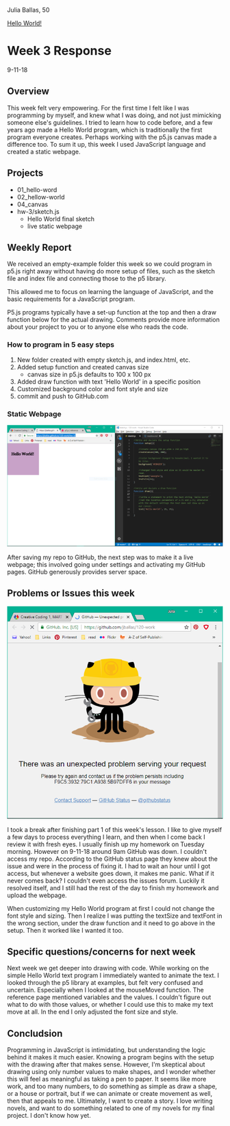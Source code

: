 Julia Ballas, 50

[Hello World!](https://jballas.github.io/120-work/hw-3/)

# Week 3 Response

9-11-18

## Overview

This week felt very empowering. For the first time I felt like I was programming by myself, and knew what I was doing, and not just mimicking someone else's guidelines. I tried to learn how to code before, and a few years ago made a Hello World program, which is traditionally the first program everyone creates. Perhaps working with the p5.js canvas made a difference too. To sum it up, this week I used JavaScript language and created a static webpage.

## Projects

- 01_hello-word
- 02_hellow-world
- 04_canvas
- hw-3/sketch.js
    - Hello World final sketch
    - live static webpage

## Weekly Report

We received an empty-example folder this week so we could program in p5.js right away without having do more setup of files, such as the sketch file and index file and connecting those to the p5 library.

This allowed me to focus on learning the language of JavaScript, and the basic requirements for a JavaScript program.

P5.js programs typically have a set-up function at the top and then a draw function below for the actual drawing. Comments provide more information about your project to you or to anyone else who reads the code.

### How to program in 5 easy steps

1. New folder created with empty sketch.js, and index.html, etc.
2. Added setup function and created canvas size 
    - canvas size in p5.js defaults to 100 x 100 px
3. Added draw function with text 'Hello World' in a specific position
4. Customized background color and font style and size
5. commit and push to GitHub.com

### Static Webpage

![screenshot of live webpage and js program](webpage-screenshot.PNG)

After saving my repo to GitHub, the next step was to make it a live webpage; this involved going under settings and activating my GitHub pages. GitHub generously provides server space.

## Problems or Issues this week

![screenshot of unexpected problem on github.com](unexpected-problem-github-screenshot.PNG)

I took a break after finishing part 1 of this week's lesson. I like to give myself a few days to process everything I learn, and then when I come back I review it with fresh eyes. I usually finish up my homework on Tuesday morning. However on 9-11-18 around 9am GitHub was down. I couldn't access my repo. According to the GitHub status page they knew about the issue and were in the process of fixing it. I had to wait an hour until I got access, but whenever a website goes down, it makes me panic. What if it never comes back? I couldn't even access the issues forum. Luckily it resolved itself, and I still had the rest of the day to finish my homework and upload the webpage.

When customizing my Hello World program at first I could not change the font style and sizing. Then I realize I was putting the textSize and textFont in the wrong section, under the draw function and it need to go above in the setup. Then it worked like I wanted it too.

## Specific questions/concerns for next week

Next week we get deeper into drawing with code. While working on the simple Hello World text program I immediately wanted to animate the text. I looked through the p5 library at examples, but felt very confused and uncertain. Especially when I looked at the mouseMoved function. The reference page mentioned variables and the values. I couldn't figure out what to do with those values, or whether I could use this to make my text move at all. In the end I only adjusted the font size and style.

## Concludsion

Programming in JavaScript is intimidating, but understanding the logic behind it makes it much easier. Knowing a program begins with the setup with the drawing after that makes sense. However, I'm skeptical about drawing using only number values to make shapes, and I wonder whether this will feel as meaningful as taking a pen to paper. It seems like more work, and too many numbers, to do something as simple as draw a shape, or a house or portrait, but if we can animate or create movement as well, then that appeals to me. Ultimately, I want to create a story. I love writing novels, and want to do something related to one of my novels for my final project. I don't know how yet.